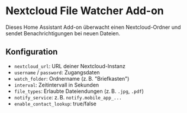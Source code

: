 # Nextcloud File Watcher Add-on

Dieses Home Assistant Add-on überwacht einen Nextcloud-Ordner und sendet Benachrichtigungen bei neuen Dateien.

## Konfiguration

- `nextcloud_url`: URL deiner Nextcloud-Instanz
- `username` / `password`: Zugangsdaten
- `watch_folder`: Ordnername (z. B. "Briefkasten")
- `interval`: Zeitintervall in Sekunden
- `file_types`: Erlaubte Dateiendungen (z. B. `.jpg`, `.pdf`)
- `notify_service`: z. B. `notify.mobile_app_...`
- `enable_contact_lookup`: true/false
